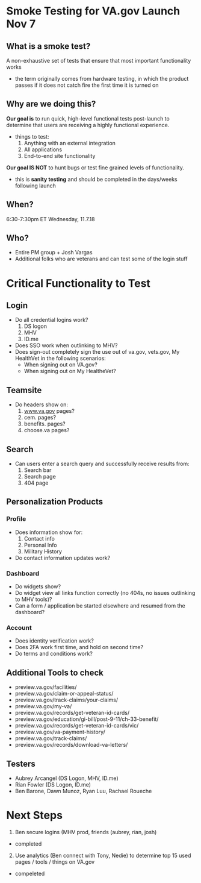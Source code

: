 # Smoke Testing for VA.gov Launch Nov 7
## What is a smoke test?
A non-exhaustive set of tests that ensure that most important functionality works
- the term originally comes from hardware testing, in which the product passes if it does not catch fire the first time it is turned on

## Why are we doing this?
**Our goal is** to run quick, high-level functional tests post-launch to determine that users are receiving a highly functional experience.
- things to test:
  1. Anything with an external integration
  2. All applications
  3. End-to-end site functionality

**Our goal IS NOT** to hunt bugs or test fine grained levels of functionality.
- this is **sanity testing** and should be completed in the days/weeks following launch

## When?
6:30-7:30pm ET Wednesday, 11.7.18

## Who?
- Entire PM group + Josh Vargas
- Additional folks who are veterans and can test some of the login stuff

# Critical Functionality to Test
## Login
- Do all credential logins work?
   1. DS logon
   2. MHV 
   3. ID.me
- Does SSO work when outlinking to MHV?
- Does sign-out completely sign the use out of va.gov, vets.gov, My HealthVet in the following scenarios:
   - When signing out on VA.gov?
   - When signing out on My HealtheVet?

## Teamsite
- Do headers show on:
   1. www.va.gov pages?
   2. cem. pages?
   3. benefits. pages?
   4. choose.va pages?

## Search
- Can users enter a search query and successfully receive results from:
   1. Search bar
   2. Search page
   3. 404 page

## Personalization Products
### Profile
- Does information show for:
   1. Contact info
   2. Personal Info
   3. Military History
- Do contact information updates work?

### Dashboard
- Do widgets show?
- Do widget view all links function correctly (no 404s, no issues outlinking to MHV tools)?
- Can a form / application be started elsewhere and resumed from the dashboard?

### Account 
- Does identity verification work?
- Does 2FA work first time, and hold on second time?
- Do terms and conditions work?
   
## Additional Tools to check
- preview.va.gov/facilities/
- preview.va.gov/claim-or-appeal-status/
- preview.va.gov/track-claims/your-claims/
- preview.va.gov/my-va/
- preview.va.gov/records/get-veteran-id-cards/
- preview.va.gov/education/gi-bill/post-9-11/ch-33-benefit/
- preview.va.gov/records/get-veteran-id-cards/vic/
- preview.va.gov/va-payment-history/
- preview.va.gov/track-claims/
- preview.va.gov/records/download-va-letters/
 
 
## Testers
- Aubrey Arcangel (DS Logon, MHV, ID.me)
- Rian Fowler (DS Logon, ID.me)
- Ben Barone, Dawn Munoz, Ryan Luu, Rachael Roueche


# Next Steps
1. Ben secure logins (MHV prod, friends (aubrey, rian, josh)
- completed
2. Use analytics (Ben connect with Tony, Nedie) to determine top 15 used pages / tools / things on VA.gov
- compeleted
